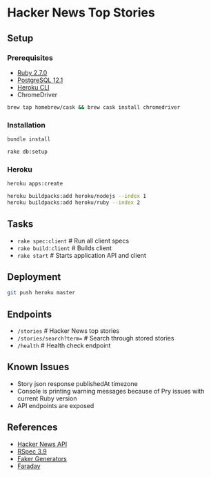 # Hacker News Top Stories

## Setup
### Prerequisites
- [Ruby 2.7.0](https://www.ruby-lang.org/en/documentation/installation/)
- [PostgreSQL 12.1](https://www.postgresql.org/docs/12/tutorial-install.html)
- [Heroku CLI](https://devcenter.heroku.com/articles/heroku-cli)
- ChromeDriver
```sh
brew tap homebrew/cask && brew cask install chromedriver
```
### Installation
```sh
bundle install
```
```sh
rake db:setup
```
### Heroku
```sh
heroku apps:create
```
```sh
heroku buildpacks:add heroku/nodejs --index 1
heroku buildpacks:add heroku/ruby --index 2
```
## Tasks
- `rake spec:client` # Run all client specs
- `rake build:client` # Builds client
- `rake start` # Starts application API and client
## Deployment
```sh
git push heroku master
```
## Endpoints
- `/stories` # Hacker News top stories
- `/stories/search?term=` # Search through stored stories
- `/health` # Health check endpoint
## Known Issues
- Story json response publishedAt timezone
- Console is printing warning messages because of Pry issues with current Ruby version
- API endpoints are exposed
## References
- [Hacker News API](https://github.com/HackerNews/API)
- [RSpec 3.9](https://relishapp.com/rspec/rspec-expectations/v/3-9/docs)
- [Faker Generators](https://github.com/faker-ruby/faker#generators)
- [Faraday](https://lostisland.github.io/faraday/usage/)